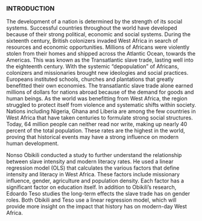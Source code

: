

### INTRODUCTION

The development of a nation is determined by the strength of its social systems. Successful countries throughout the world have developed because of their strong political, economic and social systems. During the sixteenth century, British colonizers invaded West Africa in search of resources and economic opportunities. Millions of Africans were violently stolen from their homes and shipped across the Atlantic Ocean, towards the Americas. This was known as the Transatlantic slave trade, lasting well into the eighteenth century. With the systemic “depopulation” of Africans, colonizers and missionaries brought new ideologies and social practices. Europeans instituted schools, churches and plantations that greatly benefitted their own economies. The transatlantic slave trade alone earned millions of dollars for nations abroad because of the demand for goods and human beings. As the world was benefitting from West Africa, the region struggled to protect itself from violence and systematic shifts within society. Nations including Nigeria, Ghana and Liberia are among the few countries in West Africa that have taken centuries to formulate strong social structures. Today, 64 million people can neither read nor write, making up nearly 40 percent of the total population. These rates are the highest in the world, proving that historical events may have a strong influence on modern human development. 

Nonso Obikili conducted a study to further understand the relationship between slave intensity and modern literacy rates. He used a linear regression model (OLS) that calculates the various factors that define intensity and literacy in West Africa. These factors include missionary influence, gender, agriculture and population density. Each factor has a significant factor on education itself. In addition to Obikili’s research, Edoardo Teso studies the long-term effects the slave trade has on gender roles. Both Obikili and Teso use a linear regression model, which will provide more insight on the impact that history has on modern-day West Africa. 

